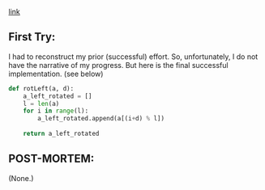 [link](https://www.hackerrank.com/challenges/ctci-array-left-rotation/problem?h_l=interview&playlist_slugs%5B%5D%5B%5D=interview-preparation-kit&playlist_slugs%5B%5D%5B%5D=arrays)


## First Try:

I had to reconstruct my prior (successful) effort.  So, unfortunately, I do not have the narrative of my progress.  But here is the final successful implementation. (see below)

```python
def rotLeft(a, d):
    a_left_rotated = []
    l = len(a)
    for i in range(l):
        a_left_rotated.append(a[(i+d) % l]) 
    
    return a_left_rotated
```


## POST-MORTEM:

(None.)